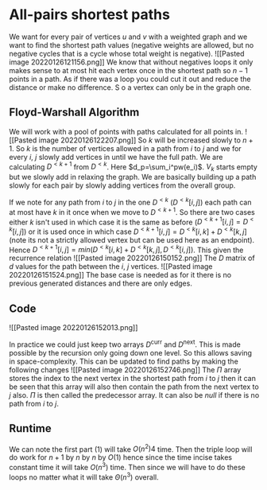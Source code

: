 # All-pairs shortest paths
We want for every pair of vertices $u$ and $v$ with a weighted graph and we want to find the shortest path values (negative weights are allowed, but no negative cycles that is a cycle whose total weight is negative).
![[Pasted image 20220126121156.png]]
We know that without negatives loops it only makes sense to at most hit each vertex once in the shortest path so $n-1$ points in a path. As if there was a loop you could cut it out and reduce the distance or make no difference. S  o a vertex can only be in the graph one.

## Floyd-Warshall Algorithm
We will work with a pool of points with paths calculated for all points in.
![[Pasted image 20220126122207.png]]
So $k$ will be increased slowly to $n+1$. So $k$ is the number of vertices allowed in a path from $i$ to $j$ and we for every $i$, $j$ slowly add vertices in until we have the full path. We are calculating $D^{<k+1}$ from $D^{<k}$. Here $d_p=\sum_i^pw(e_i)$. $V_k$ starts empty but we slowly add in relaxing the graph. We are basically building up a path slowly for each pair by slowly adding vertices from the overall group.

If we note for any path from $i$ to $j$ in the one $D^{<k}$ ($D^{<k}[i,j]$) each path can at most have $k$ in it once when we move to $D^{<k+1}$. So there are two cases either $k$ isn't used in which case it is the same as before ($D^{<k+1}[i,j]=D^{<k}[i,j]$) or it is used once in which case $D^{<k+1}[i,j]=D^{<k}[i,k]+D^{<k}[k,j]$ (note its not a strictly allowed vertex but can be used here as an endpoint). Hence $D^{<k+1}[i,j]=min(D^{<k}[i,k]+D^{<k}[k,j], D^{<k}[i,j])$. This given the recurrence relation
![[Pasted image 20220126150152.png]]
The $D$ matrix of $d$ values for the path between the $i$, $j$ vertices.
![[Pasted image 20220126151524.png]]
The base case is needed as for it there is no previous generated distances and there are only edges.

## Code
![[Pasted image 20220126152013.png]]

In practice we could just keep two arrays $D^{\textrm{curr}}$ and $D^{\textrm{next}}$. This is made possible by the recursion only going down one level. So this allows saving in space-complexity. This can be updated to find paths by making the following changes
![[Pasted image 20220126152746.png]]
The $\Pi$ array stores the index to the next vertex in the shortest path from $i$ to $j$ then it can be seen that this array will also then contain the path from the next vertex to $j$ also. $\Pi$ is then called the predecessor array. It can also be $null$ if there is no path from $i$ to $j$.

## Runtime
We can note the first part (1) will take $O(n^2)4$ time. Then the triple loop will do work for $n+1$ by $n$ by $n$ by $O(1)$ hence since the time incise takes constant time it will take $O(n^3)$ time. Then since we will have to do these loops no matter what it will take $\Theta(n^3)$ overall.
